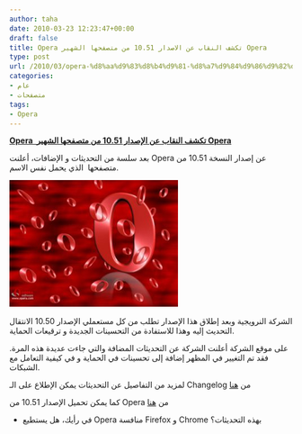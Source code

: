```yaml
---
author: taha
date: 2010-03-23 12:23:47+00:00
draft: false
title: Opera تكشف النقاب عن الاصدار 10.51 من متصفحها الشهير Opera
type: post
url: /2010/03/opera-%d8%aa%d9%83%d8%b4%d9%81-%d8%a7%d9%84%d9%86%d9%82%d8%a7%d8%a8-%d8%b9%d9%86-%d8%a7%d9%84%d8%a7%d8%b5%d8%af%d8%a7%d8%b1-10-51-%d9%85%d9%86-%d9%85%d8%aa%d8%b5%d9%81%d8%ad%d9%87%d8%a7-%d8%a7%d9%84/
categories:
- عام
- متصفحات
tags:
- Opera
---
```


[**Opera  تكشف النقاب عن الإصدار 10.51 من متصفحها الشهير Opera**](https://www.it-scoop.com/2010/03/opera-%d8%aa%d9%83%d8%b4%d9%81-%d8%a7%d9%84%d9%86%d9%82%d8%a7%d8%a8-%d8%b9%d9%86-%d8%a7%d9%84%d8%a7%d8%b5%d8%af%d8%a7%d8%b1-10-51-%d9%85%d9%86-%d9%85%d8%aa%d8%b5%d9%81%d8%ad%d9%87%d8%a7-%d8%a7%d9%84/)


بعد سلسة من التحديثات و الإضافات، أعلنت Opera عن إصدار النسخة 10.51 من متصفحها  الذي يحمل نفس الاسم.

[![](opera-300x225.jpg)
](https://www.it-scoop.com/2010/03/opera-%d8%aa%d9%83%d8%b4%d9%81-%d8%a7%d9%84%d9%86%d9%82%d8%a7%d8%a8-%d8%b9%d9%86-%d8%a7%d9%84%d8%a7%d8%b5%d8%af%d8%a7%d8%b1-10-51-%d9%85%d9%86-%d9%85%d8%aa%d8%b5%d9%81%d8%ad%d9%87%d8%a7-%d8%a7%d9%84/)

الشركة النرويجية وبعد إطلاق هذا الإصدار تطلب من كل مستعملي الإصدار 10.50 الانتقال التحديث إليه وهذا للاستفادة من التحسينات الجديدة و ترقيعات الحماية.

على موقع الشركة أعلنت الشركة عن التحديثات المضافة والتي جاءت عديدة هذه المرة. فقد تم التغيير في المظهر إضافة إلى تحسينات في الحماية و في كيفية التعامل مع الشبكات.

لمزيد من التفاصيل عن التحديثات يمكن الإطلاع على الـ Changelog من [هنا](http://www.opera.com/docs/changelogs/windows/1051/)

كما يمكن تحميل الإصدار 10.51 من Opera من [هنا](http://www.opera.com/)

- في رأيك، هل يستطيع Opera منافسة Firefox و Chrome بهذه التحديثات؟
